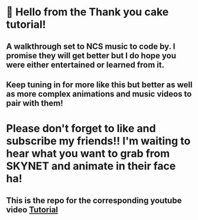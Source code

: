 # 👋 Hello from the Thank you cake tutorial!
## A walkthrough set to NCS music to code by. I promise they will get better but I do hope you were either entertained or learned from it. 
## Keep tuning in for more like this but better as well as more complex animations and music videos to pair with them!
# Please don't forget to like and subscribe my friends!! I'm waiting to hear what you want to grab from SKYNET and animate in their face ha!
## This is the repo for the corresponding youtube video [Tutorial](https://www.youtube.com/watch?v=1DTmucDnIGo)

